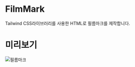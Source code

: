 # FilmMark
Tailwind CSS라이브러리를 사용한 HTML로 필름마크를 제작합니다.

# 미리보기
![필름마크](https://github.com/Blue-B/FilmMark/assets/55532956/72d02ac9-f18d-4657-ba5e-ceb61e6b14a8)

